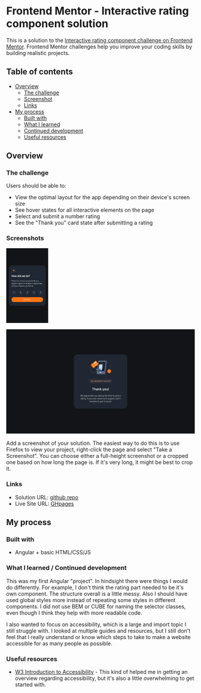 # Frontend Mentor - Interactive rating component solution

This is a solution to the [Interactive rating component challenge on Frontend Mentor](https://www.frontendmentor.io/challenges/interactive-rating-component-koxpeBUmI). Frontend Mentor challenges help you improve your coding skills by building realistic projects.

## Table of contents

- [Overview](#overview)
  - [The challenge](#the-challenge)
  - [Screenshot](#screenshot)
  - [Links](#links)
- [My process](#my-process)
  - [Built with](#built-with)
  - [What I learned](#what-i-learned)
  - [Continued development](#continued-development)
  - [Useful resources](#useful-resources)

## Overview

### The challenge

Users should be able to:

- View the optimal layout for the app depending on their device's screen size
- See hover states for all interactive elements on the page
- Select and submit a number rating
- See the "Thank you" card state after submitting a rating

### Screenshots

<img src="src/assets/images/sc-mobile.png" width="112" height="200">

![Desktop](src/assets/images/sc-desktop.png)

Add a screenshot of your solution. The easiest way to do this is to use Firefox to view your project, right-click the page and select "Take a Screenshot". You can choose either a full-height screenshot or a cropped one based on how long the page is. If it's very long, it might be best to crop it.

### Links

- Solution URL: [github repo](https://github.com/owi92/interactive-rating-comp)
- Live Site URL: [GHpages](https://owi92.github.io/interactive-rating-comp/)

## My process

### Built with

- Angular + basic HTML/CSS/JS

### What I learned / Continued development

This was my first Angular "project".
In hindsight there were things I would do differently. For example, I don't think the rating part needed to be it's own component. The structure overall is a little messy. Also I should have used global styles more instead of repeating some styles in different components. I did not use BEM or CUBE for naming the selector classes, even though I think they help with more readable code.

I also wanted to focus on accessibility, which is a large and import topic I still struggle with. I looked at multiple guides and resources, but I still don't feel that I really understand or know which steps to take to make a website accessible for as many people as possible.

### Useful resources

- [W3 Introduction to Accessibility](https://www.w3.org/WAI/fundamentals/accessibility-intro/) - This kind of helped me in getting an overview regarding accessibility, but it's also a little overwhelming to get started with.
